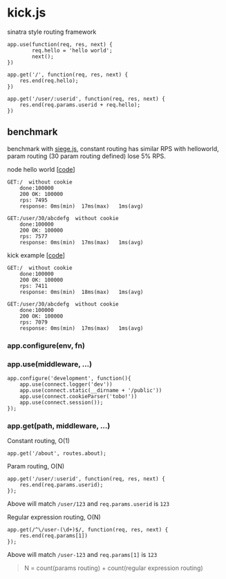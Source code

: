 kick.js
=======

sinatra style routing framework

    app.use(function(req, res, next) {
            req.hello = 'hello world';
            next();
    })

    app.get('/', function(req, res, next) {
        res.end(req.hello);
    })

    app.get('/user/:userid', function(req, res, next) {
        res.end(req.params.userid + req.hello);
    })


## benchmark

benchmark with [siege.js](https://github.com/guileen/siege.js),
constant routing has similar RPS with helloworld,
param routing (30 param routing defined) lose 5% RPS.

node hello world [[code](https://github.com/guileen/kick.js/blob/master/benchmark/node.js)]

    GET:/  without cookie
        done:100000
        200 OK: 100000
        rps: 7495
        response: 0ms(min)	17ms(max)	1ms(avg)

    GET:/user/30/abcdefg  without cookie
        done:100000
        200 OK: 100000
        rps: 7577
        response: 0ms(min)	17ms(max)	1ms(avg)

kick example [[code](https://github.com/guileen/kick.js/blob/master/benchmark/app.js)]

    GET:/  without cookie
        done:100000
        200 OK: 100000
        rps: 7411
        response: 0ms(min)	18ms(max)	1ms(avg)

    GET:/user/30/abcdefg  without cookie
        done:100000
        200 OK: 100000
        rps: 7079
        response: 0ms(min)	17ms(max)	1ms(avg)

### app.configure(env, fn)
### app.use(middleware, ...)

    app.configure('development', function(){
        app.use(connect.logger('dev'))
        app.use(connect.static(__dirname + '/public'))
        app.use(connect.cookieParser('tobo!'))
        app.use(connect.session());
    });

### app.get(path, middleware, ...)


Constant routing, O(1)

    app.get('/about', routes.about);


Param routing, O(N)

    app.get('/user/:userid', function(req, res, next) {
        res.end(req.params.userid);
    });

Above will match `/user/123` and `req.params.userid` is `123`

Regular expression routing, O(N)

    app.get(/^\/user-(\d+)$/, function(req, res, next) {
        res.end(req.params[1])
    });

Above will match `/user-123` and `req.params[1]` is `123`

> N = count(params routing) + count(regular expression routing)
